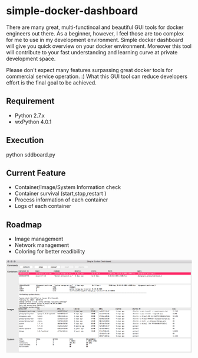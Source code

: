 # simple-docker-dashboard
There are many great, multi-functinoal and beautiful GUI tools for docker engineers out there. As a beginner, however, I feel those are too complex for me to use in my development environment. Simple docker dashboard will give you quick overview on your docker environment. Moreover this tool will contribute to your fast understanding and learning curve at private development space.

Please don't expect many features surpassing great docker tools for commercial service operation. :)
What this GUI tool can reduce developers effort is the final goal to be achieved.


## Requirement
- Python 2.7.x
- wxPython 4.0.1

## Execution
python sddboard.py

## Current Feature
- Container/Image/System Information check
- Container survival (start,stop,restart )
- Process information of each container
- Logs of each container

## Roadmap
- Image management
- Network management
- Coloring for better readibility

![Screenshot](sddboard.png)
